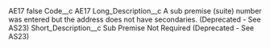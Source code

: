 <?xml version="1.0" encoding="UTF-8"?>
<CustomMetadata xmlns="http://soap.sforce.com/2006/04/metadata" xmlns:xsi="http://www.w3.org/2001/XMLSchema-instance" xmlns:xsd="http://www.w3.org/2001/XMLSchema">
    <label>AE17</label>
    <protected>false</protected>
    <values>
        <field>Code__c</field>
        <value xsi:type="xsd:string">AE17</value>
    </values>
    <values>
        <field>Long_Description__c</field>
        <value xsi:type="xsd:string">A sub premise (suite) number was entered but the address does not have secondaries. (Deprecated - See AS23)</value>
    </values>
    <values>
        <field>Short_Description__c</field>
        <value xsi:type="xsd:string">Sub Premise Not Required (Deprecated - See AS23)</value>
    </values>
</CustomMetadata>
